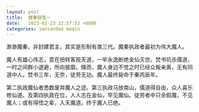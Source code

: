 ```yaml
---
layout: post
title:  魔秦随笔一
date:   2023-02-23 22:57:52 +0800
categories: sansandao moqin
---
```

渺渺魔秦，非封建君主，其实是形制有类三代。魔秦执政者最初为伟大魔人。

魔人有雄心伟志，意在扭转客观天道，一牢永逸断绝金仙灭世。焚书坑杀儒道，
一时之间群小退避，所向披靡。倏而，魔人身边不觉之时已经众叛亲离，无有同
道中人。焚书三年，无奈，徒劳无功。魔人最终毙命于秦丙辰年。

第二执政魔仙者悉数废弃魔人之迹。第三执政马放南山，儒道得自由，众人喜乐
修仙道。及第四执政在位，人人志在金仙，罕见魔仙。徒劳者中只余假魔，不见
魔人；或有得悟之辈，入天魔道。终于魔人已绝。
